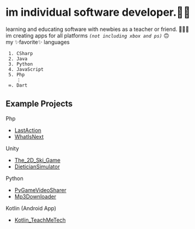 # im individual software developer.👨‍💻   
learning and educating software with newbies as a teacher or friend.
👨‍🏫📖   
im creating apps for all platforms *`(not including xbox and ps)`* 🙃  
my ✨favorite✨ languages    
```
 1. CSharp
 2. Java
 3. Python
 4. JavaScript
 5. Php
    ⋮   
 ∞. Dart
```

## Example Projects

Php  
- [LastAction](https://github.com/REFUPANKER/LastAction_TechnicServiceTool)  
- [WhatIsNext](https://github.com/REFUPANKER/WhatIsNext_BasicSocialMediaApp)

Unity  
- [The_2D_Ski_Game](https://github.com/REFUPANKER/The_2D_Ski_Game)  
- [DieticianSimulator](https://github.com/REFUPANKER/Unity_DieticianSimulator)

Python  
- [PyGameVideoSharer](https://github.com/REFUPANKER/Python_PyGameVideoSharer)
- [Mp3Downloader](https://github.com/REFUPANKER/Python_Mp3Downloader)

Kotlin (Android App)
- [Kotlin_TeachMeTech](https://github.com/REFUPANKER/Kotlin_TeachMeTech)


